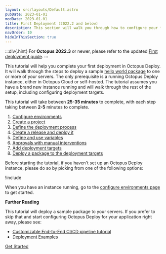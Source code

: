 ```yaml
---
layout: src/layouts/Default.astro
pubDate: 2023-01-01
modDate: 2023-01-01
title: First Deployment (2022.2 and below)
description: This section will walk you through how to configure your first deployment in Octopus Deploy.
navOrder: 10
hideInThisSection: true
---
```


:::div{.hint}
For **Octopus 2022.3** or newer, please refer to the updated [First deployment guide](/docs/getting-started/first-deployment).
:::

This tutorial will help you complete your first deployment in Octopus Deploy.  It will walk through the steps to deploy a sample [hello world package](https://octopus.com/images/docs/hello-world.1.0.0.zip) to one or more of your servers.  The only prerequisite is a running Octopus Deploy instance, either in Octopus Cloud or self-hosted.  The tutorial assumes you have a brand new instance running and will walk through the rest of the setup, including configuring deployment targets.

This tutorial will take between **25-35 minutes** to complete, with each step taking between **2-5** minutes to complete.

1. [Configure environments](/docs/getting-started/first-deployment/legacy-guide/configure-environments)
2. [Create a project](/docs/getting-started/first-deployment/legacy-guide/create-projects)
3. [Define the deployment process](/docs/getting-started/first-deployment/legacy-guide/define-the-deployment-process)
4. [Create a release and deploy it](/docs/getting-started/first-deployment/legacy-guide/create-and-deploy-a-release)
5. [Define and use variables](/docs/getting-started/first-deployment/define-and-use-variables)
6. [Approvals with manual interventions](/docs/getting-started/first-deployment/approvals-with-manual-interventions)
7. [Add deployment targets](/docs/getting-started/first-deployment/add-deployment-targets)
8. [Deploy a package to the deployment targets](/docs/getting-started/first-deployment/deploy-a-package)

Before starting the tutorial, if you haven't set up an Octopus Deploy instance, please do so by picking from one of the following options:

!include <octopus-deploy-setup-options>

When you have an instance running, go to the [configure environments page](/docs/getting-started/first-deployment/legacy-guide/configure-environments) to get started.

**Further Reading**

This tutorial will deploy a sample package to your servers.  If you prefer to skip that and start configuring Octopus Deploy for your application right away, please see:

- [Customizable End-to-End CI/CD pipeline tutorial](https://octopus.com/docs/guides)
- [Deployment Examples](/docs/deployments)

<span><a class="btn btn-success" href="/docs/getting-started/first-deployment/legacy-guide/configure-environments/">Get Started</a></span>